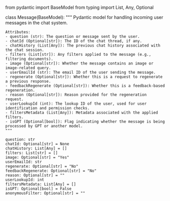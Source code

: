 from pydantic import BaseModel
from typing import List, Any, Optional


class Message(BaseModel):
    """
    Pydantic model for handling incoming user messages in the chat system.

    Attributes:
    - question (str): The question or message sent by the user.
    - chatId (Optional[str]): The ID of the chat thread, if any.
    - chatHistory (List[Any]): The previous chat history associated with the chat session.
    - filters (List[str]): Any filters applied to the message (e.g., filtering documents).
    - image (Optional[str]): Whether the message contains an image or image-related query.
    - userEmailId (str): The email ID of the user sending the message.
    - regenerate (Optional[str]): Whether this is a request to regenerate a previous response.
    - feedbackRegenerate (Optional[str]): Whether this is a feedback-based regeneration.
    - reason (Optional[str]): Reason provided for the regeneration request.
    - userLookupId (int): The lookup ID of the user, used for user identification and permission checks.
    - filtersMetadata (List[Any]): Metadata associated with the applied filters.
    - isGPT (Optional[bool]): Flag indicating whether the message is being processed by GPT or another model.
    """

    question: str
    chatId: Optional[str] = None
    chatHistory: List[Any] = []
    filters: List[str] = []
    image: Optional[str] = "Yes"
    userEmailId: str
    regenerate: Optional[str] = "No"
    feedbackRegenerate: Optional[str] = "No"
    reason: Optional[str] = ""
    userLookupId: int
    filtersMetadata: List[Any] = []
    isGPT: Optional[bool] = False
    anonymousFilter: Optional[str] = ""
